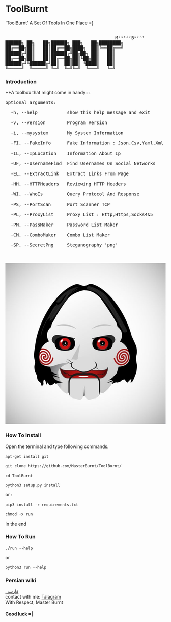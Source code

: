 # ToolBurnt
'ToolBurnt' A Set Of Tools In One Place =}
<pre>  
                                         MᵃˢᵗᵉʳBᵘʳⁿᵗ
██████╗ ██╗   ██╗██████╗ ███╗   ██╗████████╗
██╔══██╗██║   ██║██╔══██╗████╗  ██║╚══██╔══╝
██████╔╝██║   ██║██████╔╝██╔██╗ ██║   ██║   
██╔══██╗██║   ██║██╔══██╗██║╚██╗██║   ██║   
██████╔╝╚██████╔╝██║  ██║██║ ╚████║   ██║   
╚═════╝  ╚═════╝ ╚═╝  ╚═╝╚═╝  ╚═══╝   ╚═╝                                                                                                                                          
</pre>

### Introduction

++A toolbox that might come in handy++
<pre>
optional arguments:

  -h, --help           show this help message and exit

  -v, --version        Program Version

  -i, --mysystem       My System Information

  -FI, --FakeInfo      Fake Information : Json,Csv,Yaml,Xml

  -IL, --IpLocation    Information About Ip

  -UF, --UsernameFind  Find Usernames On Social Networks

  -EL, --ExtractLink   Extract Links From Page

  -HH, --HTTPHeaders   Reviewing HTTP Headers

  -WI, --WhoIs         Query Protocol And Response

  -PS, --PortScan      Port Scanner TCP

  -PL, --ProxyList     Proxy List : Http,Https,Socks4&5

  -PM, --PassMaker     Password List Maker

  -CM, --ComboMaker    Combo List Maker

  -SP, --SecretPng     Steganography 'png' 
</pre>
<br />
<br />
<img src="logo.png" />
<br /> 


### How To Install

Open the terminal and type following commands.

<pre><code>apt-get install git</code></pre>

<pre><code>git clone https://github.com/MasterBurnt/ToolBurnt/</code></pre>

<pre><code>cd ToolBurnt</code></pre>
<pre><code>python3 setup.py install</code></pre>
or : 
<pre><code>pip3 install -r requirements.txt </code></pre>
<pre><code>chmod +x run</code></pre>
In the end
<br/>
### How To Run
<pre><code>./run --help</code></pre>
or
<pre><code>python3 run --help</code></pre> 
### Persian wiki
<a href="https://github.com/MasterBurnt/ToolBurnt/wiki">فارسی</a>
<br />
contact with me:
<a href="https://t.me/TheBurnt">Talagram</a>
<br />
With Respect, Master Burnt
<br />
#### Good luck =|
